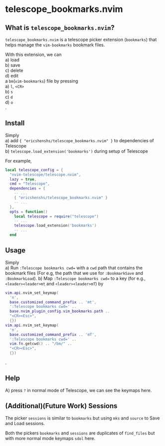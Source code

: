 # telescope_bookmarks.nvim

## What is `telescope_bookmarks.nvim`?

`telescope_bookmarks.nvim` is a telescope picker extension (`bookmarks`) that
helps manage the `vim-bookmarks` bookmark files.

With this extension, we can  
a) load  
b) save  
c) delete  
d) edit  
a `bm`(`vim-bookmarks`) file by pressing  
a) `l`, `<CR>`  
b) `s`  
c) `d`  
d) `o`  
.

<!-- START doctoc -->
<!-- END doctoc -->

## Install

Simply  
a) add `{ "ericshenshs/telescope_bookmarks.nvim" }` to dependencies of Telescope  
b) `telescope.load_extension('bookmarks')` during setup of Telescope  

For example,
```lua
local telescope_config = {
  "nvim-telescope/telescope.nvim",
  lazy = true,
  cmd = "Telescope",
  dependencies = {
    -- ...
    { "ericshenshs/telescope_bookmarks.nvim" }
    -- ...
  },
  opts = function()
    local telescope = require("telescope")
    -- ...
    telescope.load_extension('bookmarks')
    -- ...
  end
```

## Usage

Simply  
a) Run `:Telescope bookmarks cwd=` with a `cwd` path that contains the bookmark files 
  (For e.g, the path that we use for `:BookmarkSave` and `:BookmarkLoad`).
b) Map `:Telescope bookmarks cwd=` to a key (for e.g., `<leader><leader>mt` and `<leader><leader>mT`) by
```lua
vim.api.nvim_set_keymap(
  'n',
  base.customized_command_prefix .. 'mt',
  ':Telescope bookmarks cwd=' ..
  base.nvim_plugin_config.vim_bookmarks.path ..
  "<CR><Esc>",
  {})
vim.api.nvim_set_keymap(
  'n',
  base.customized_command_prefix .. 'mT',
  ':Telescope bookmarks cwd=' ..
  vim.fn.getcwd() .. "/bm/" ..
  "<CR><Esc>",
  {})
```
.

## Help

A) press `?` in normal mode of Telescope, we can see the keymaps here.

## (Additional)(Future Work) Sessions

The picker `sessions` is similar to `bookmarks` but using `mks` and `source` to Save and Load sessions.

Both the pickers `bookmarks` and `sessions` are duplicates of `find_files` but with more normal mode keymaps `sdol` here.
